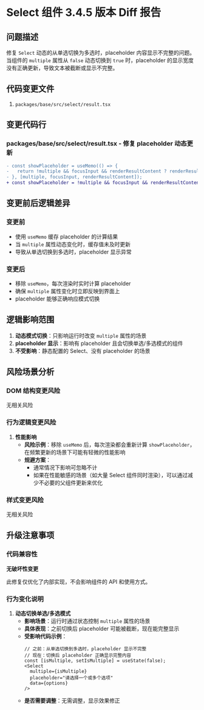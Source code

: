 # Select 组件 3.4.5 版本 Diff 报告

## 问题描述

修复 `Select` 动态的从单选切换为多选时，placeholder 内容显示不完整的问题。当组件的 `multiple` 属性从 `false` 动态切换到 `true` 时，placeholder 的显示宽度没有正确更新，导致文本被截断或显示不完整。

## 代码变更文件

1. `packages/base/src/select/result.tsx`

## 变更代码行

### packages/base/src/select/result.tsx - 修复 placeholder 动态更新
```diff
- const showPlaceholder = useMemo(() => {
-   return !multiple && focusInput && renderResultContent ? renderResultContent : undefined;
- }, [multiple, focusInput, renderResultContent]);
+ const showPlaceholder = !multiple && focusInput && renderResultContent ? renderResultContent : undefined;
```

## 变更前后逻辑差异

### 变更前
- 使用 `useMemo` 缓存 placeholder 的计算结果
- 当 `multiple` 属性动态变化时，缓存值未及时更新
- 导致从单选切换到多选时，placeholder 显示异常

### 变更后
- 移除 `useMemo`，每次渲染时实时计算 placeholder
- 确保 `multiple` 属性变化时立即反映到界面上
- placeholder 能够正确响应模式切换

## 逻辑影响范围

1. **动态模式切换**：只影响运行时改变 `multiple` 属性的场景
2. **placeholder 显示**：影响有 placeholder 且会切换单选/多选模式的组件
3. **不受影响**：静态配置的 Select、没有 placeholder 的场景

## 风险场景分析

### DOM 结构变更风险

无相关风险

### 行为逻辑变更风险

1. **性能影响**
   - **风险示例**：移除 `useMemo` 后，每次渲染都会重新计算 `showPlaceholder`，在频繁更新的场景下可能有轻微的性能影响
   - **规避方案**：
     - 通常情况下影响可忽略不计
     - 如果在性能敏感的场景（如大量 Select 组件同时渲染），可以通过减少不必要的父组件更新来优化

### 样式变更风险

无相关风险

## 升级注意事项

### 代码兼容性

**无破坏性变更**

此修复仅优化了内部实现，不会影响组件的 API 和使用方式。

### 行为变化说明

1. **动态切换单选/多选模式**
   - **影响场景**：运行时通过状态控制 `multiple` 属性的场景
   - **具体表现**：之前切换后 placeholder 可能被截断，现在能完整显示
   - **受影响代码示例**：
     ```tsx
     // 之前：从单选切换到多选时，placeholder 显示不完整
     // 现在：切换后 placeholder 正确显示完整内容
     const [isMultiple, setIsMultiple] = useState(false);
     <Select 
       multiple={isMultiple}
       placeholder="请选择一个或多个选项"
       data={options}
     />
     ```
   - **是否需要调整**：无需调整，显示效果修正